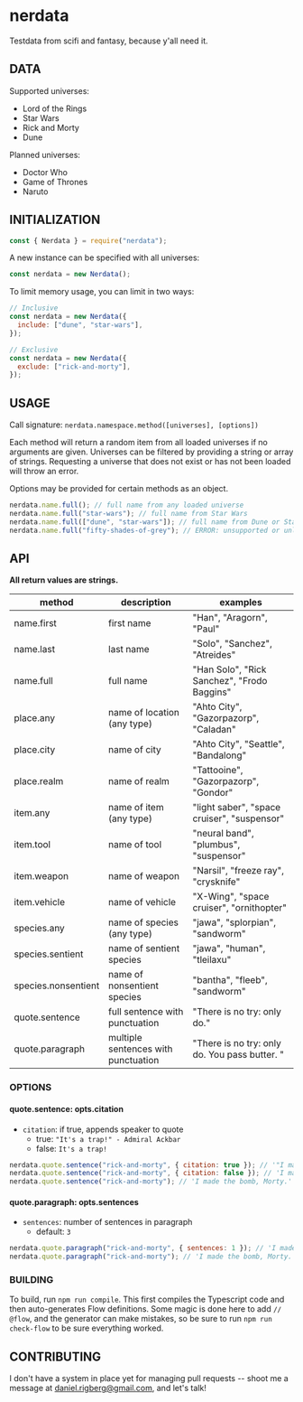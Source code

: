 # nerdata

Testdata from scifi and fantasy, because y'all need it.

## DATA

Supported universes:

- Lord of the Rings
- Star Wars
- Rick and Morty
- Dune

Planned universes:

- Doctor Who
- Game of Thrones
- Naruto

## INITIALIZATION

```js
const { Nerdata } = require("nerdata");
```

A new instance can be specified with all universes:

```js
const nerdata = new Nerdata();
```

To limit memory usage, you can limit in two ways:

```js
// Inclusive
const nerdata = new Nerdata({
  include: ["dune", "star-wars"],
});
```

```js
// Exclusive
const nerdata = new Nerdata({
  exclude: ["rick-and-morty"],
});
```

## USAGE

Call signature: `nerdata.namespace.method([universes], [options])`

Each method will return a random item from all loaded universes if no arguments are given. Universes can be filtered by providing a string or array of strings. Requesting a universe that does not exist or has not been loaded will throw an error.

Options may be provided for certain methods as an object.

```js
nerdata.name.full(); // full name from any loaded universe
nerdata.name.full("star-wars"); // full name from Star Wars
nerdata.name.full(["dune", "star-wars"]); // full name from Dune or Star Wars
nerdata.name.full("fifty-shades-of-grey"); // ERROR: unsupported or unloaded
```

## API

**All return values are strings.**

| method              | description                         | examples                                      |
| ------------------- | ----------------------------------- | --------------------------------------------- |
| name.first          | first name                          | "Han", "Aragorn", "Paul"                      |
| name.last           | last name                           | "Solo", "Sanchez", "Atreides"                 |
| name.full           | full name                           | "Han Solo", "Rick Sanchez", "Frodo Baggins"   |
| place.any           | name of location (any type)         | "Ahto City", "Gazorpazorp", "Caladan"         |
| place.city          | name of city                        | "Ahto City", "Seattle", "Bandalong"           |
| place.realm         | name of realm                       | "Tattooine", "Gazorpazorp", "Gondor"          |
| item.any            | name of item (any type)             | "light saber", "space cruiser", "suspensor"   |
| item.tool           | name of tool                        | "neural band", "plumbus", "suspensor"         |
| item.weapon         | name of weapon                      | "Narsil", "freeze ray", "crysknife"           |
| item.vehicle        | name of vehicle                     | "X-Wing", "space cruiser", "ornithopter"      |
| species.any         | name of species (any type)          | "jawa", "splorpian", "sandworm"               |
| species.sentient    | name of sentient species            | "jawa", "human", "tleilaxu"                   |
| species.nonsentient | name of nonsentient species         | "bantha", "fleeb", "sandworm"                 |
| quote.sentence      | full sentence with punctuation      | "There is no try: only do."                   |
| quote.paragraph     | multiple sentences with punctuation | "There is no try: only do. You pass butter. " |

### OPTIONS

#### quote.sentence: opts.citation

- `citation`: if true, appends speaker to quote
  - true: `"It's a trap!" - Admiral Ackbar`
  - false: `It's a trap!`

```js
nerdata.quote.sentence("rick-and-morty", { citation: true }); // '"I made the bomb, Morty." - Rick Sanchez'
nerdata.quote.sentence("rick-and-morty", { citation: false }); // 'I made the bomb, Morty.'
nerdata.quote.sentence("rick-and-morty"); // 'I made the bomb, Morty.'
```

#### quote.paragraph: opts.sentences

- `sentences`: number of sentences in paragraph
  - default: `3`

```js
nerdata.quote.paragraph("rick-and-morty", { sentences: 1 }); // 'I made the bomb, Morty.'
nerdata.quote.paragraph("rick-and-morty"); // 'I made the bomb, Morty. You pass butter. I mean, why would a Pop-Tart want to live inside a toaster, Rick?'
```

### BUILDING

To build, run `npm run compile`. This first compiles the Typescript code and then auto-generates Flow definitions. Some magic is done here to add `// @flow`, and the generator can make mistakes, so be sure to run `npm run check-flow` to be sure everything worked.

## CONTRIBUTING

I don't have a system in place yet for managing pull requests -- shoot me a message at daniel.rigberg@gmail.com, and let's talk!
